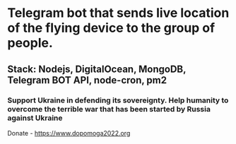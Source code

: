 # Telegram bot that sends live location of the flying device to the group of people.

## Stack: Nodejs, DigitalOcean, MongoDB, Telegram BOT API, node-cron, pm2

### Support Ukraine in defending its sovereignty. Help humanity to overcome the terrible war that has been started by Russia against Ukraine
Donate - https://www.dopomoga2022.org

